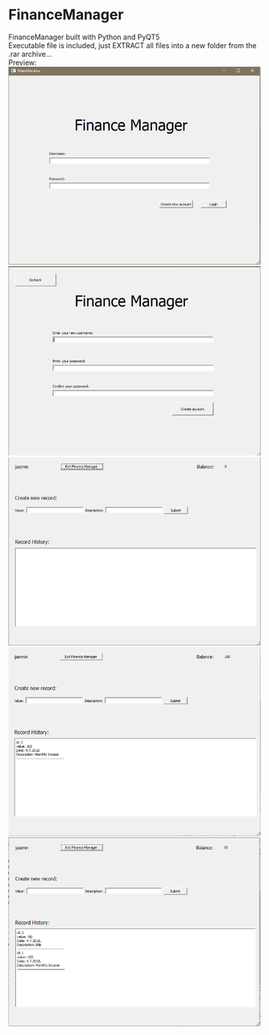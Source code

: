 # FinanceManager
FinanceManager built with Python and PyQT5<br>
Executable file is included, just EXTRACT all files into a new folder from the .rar archive...<br>
Preview:<br>
<img src="f1.PNG"><br>
<img src="f2.PNG"><br>
<img src="f3.PNG"><br>
<img src="f4.PNG"><br>
<img src="f5.PNG"><br>
